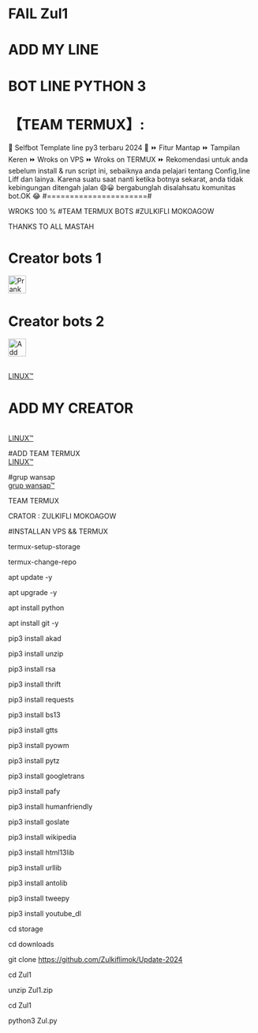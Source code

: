 # FAIL Zul1 

# ADD MY LINE

# BOT LINE PYTHON 3

# 【TEAM TERMUX】:

🔘 Selfbot Template line py3 terbaru 2024 🔘 ⏩ Fitur Mantap ⏩ Tampilan Keren ⏩ Wroks on VPS ⏩ Wroks on TERMUX ⏩ Rekomendasi untuk anda sebelum install & run script ini, sebaiknya anda pelajari tentang Config,line Liff dan lainya.
Karena suatu saat nanti ketika botnya sekarat, anda tidak kebingungan ditengah jalan 😄😀 bergabunglah disalahsatu komunitas bot.OK 😂 #======================#

WROKS 100 %
#TEAM TERMUX BOTS #ZULKIFLI MOKOAGOW

THANKS TO ALL MASTAH

# Creator bots 1
<a href="https://line.me/R/ti/p/~zul.1.02"><img height="36" border="0" alt="PrankBots" src="https://scdn.line-apps.com/n/line_add_friends/btn/en.png"></a>
# Creator bots 2
<a href="https://line.me/R/ti/p/~@936qdoju"><img height="36" border="0" alt="Add Friend" src="https://scdn.line-apps.com/n/line_add_friends/btn/en.png"></a>


<br> <a href="https://line.me/ti/p/~zul.1.02">LINUX™</a>

# ADD MY CREATOR
<br> <a href="https://line.me/ti/p/~zul.1.02">LINUX™</a>

#ADD TEAM TERMUX
<br> <a href="https://line.me/ti/p/~zul.1.02">LINUX™</a>

#grup wansap
<br> <a href="https://chat.whatsapp.com/LrynTVHbjN2BRzFRcMKrMu">grup wansap™</a>

TEAM TERMUX

CRATOR : ZULKIFLI MOKOAGOW

#INSTALLAN VPS && TERMUX

termux-setup-storage

termux-change-repo

apt update -y

apt upgrade -y

apt install python

apt install git -y

pip3 install akad

pip3 install unzip

pip3 install rsa

pip3 install thrift

pip3 install requests

pip3 install bs13

pip3 install gtts

pip3 install pyowm

pip3 install pytz

pip3 install googletrans

pip3 install pafy

pip3 install humanfriendly

pip3 install goslate

pip3 install wikipedia

pip3 install html13lib

pip3 install urllib

pip3 install antolib

pip3 install tweepy

pip3 install youtube_dl

cd storage

cd downloads

git clone https://github.com/Zulkiflimok/Update-2024

cd Zul1

unzip Zul1.zip

cd Zul1

python3 Zul.py
